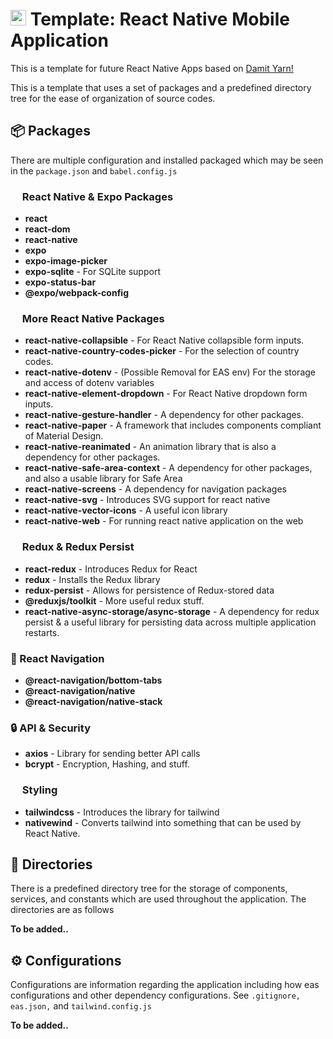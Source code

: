 # <img src="https://drive.google.com/uc?id=1HioQItuqx9IEasGNdwUvbAKpHDskZ7yp" height="25" /> Template: React Native Mobile Application

This is a template for future React Native Apps based on [Damit Yarn!](https://github.com/Aldwinny/damit-yarn-mobile-app/)

This is a template that uses a set of packages and a predefined directory tree for the ease of organization of source codes.

## 📦 Packages

There are multiple configuration and installed packaged which may be seen in the <code>package.json</code> and <code>babel.config.js</code>

### <img src="https://www.vectorlogo.zone/logos/reactjs/reactjs-icon.svg" height="15" /> React Native & Expo Packages

- **react**
- **react-dom**
- **react-native**
- **expo**
- **expo-image-picker**
- **expo-sqlite** - For SQLite support
- **expo-status-bar**
- **@expo/webpack-config**

### <img src="https://www.vectorlogo.zone/logos/reactjs/reactjs-icon.svg" height="15" /> More React Native Packages

- **react-native-collapsible** - For React Native collapsible form inputs.
- **react-native-country-codes-picker** - For the selection of country codes.
- **react-native-dotenv** - (Possible Removal for EAS env) For the storage and access of dotenv variables
- **react-native-element-dropdown** - For React Native dropdown form inputs.
- **react-native-gesture-handler** - A dependency for other packages.
- **react-native-paper** - A framework that includes components compliant of Material Design.
- **react-native-reanimated** - An animation library that is also a dependency for other packages.
- **react-native-safe-area-context** - A dependency for other packages, and also a usable library for Safe Area
- **react-native-screens** - A dependency for navigation packages
- **react-native-svg** - Introduces SVG support for react native
- **react-native-vector-icons** - A useful icon library
- **react-native-web** - For running react native application on the web

### <img src="https://upload.vectorlogo.zone/logos/js_redux/images/02d76d00-fc90-4c0e-bce7-8a02b6c89d4f.svg" height="15" /> Redux & Redux Persist

- **react-redux** - Introduces Redux for React
- **redux** - Installs the Redux library
- **redux-persist** - Allows for persistence of Redux-stored data
- **@reduxjs/toolkit** - More useful redux stuff.
- **react-native-async-storage/async-storage** - A dependency for redux persist & a useful library for persisting data across multiple application restarts.

### 🚧 React Navigation

- **@react-navigation/bottom-tabs**
- **@react-navigation/native**
- **@react-navigation/native-stack**

### 🔒 API & Security

- **axios** - Library for sending better API calls
- **bcrypt** - Encryption, Hashing, and stuff.

### <img src="https://www.vectorlogo.zone/logos/tailwindcss/tailwindcss-icon.svg" height="15" /> Styling

- **tailwindcss** - Introduces the library for tailwind
- **nativewind** - Converts tailwind into something that can be used by React Native.

## 📂 Directories

There is a predefined directory tree for the storage of components, services, and constants which are used throughout the application. The directories are as follows

**To be added..**

## ⚙️ Configurations

Configurations are information regarding the application including how eas configurations and other dependency configurations. See <code>.gitignore, eas.json,</code> and <code>tailwind.config.js</code>

**To be added..**
